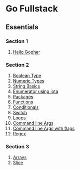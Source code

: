 # Go Fullstack
## Essentials
### Section 1
1. [Hello Gopher]()

### Section 2
1. [Boolean Type]()
2. [Numeric Types]()
3. [String Basics]()
4. [Enumerator using iota]()
5. [Packages]()
6. [Functions]()
7. [Conditionals]()
8. [Switch]()
9. [Loops]()
10. [Command line Args]()
11. [Command line Args with flags]()
12. [Regex]()

### Section 3
1. [Arrays]()
2. [Slice]()